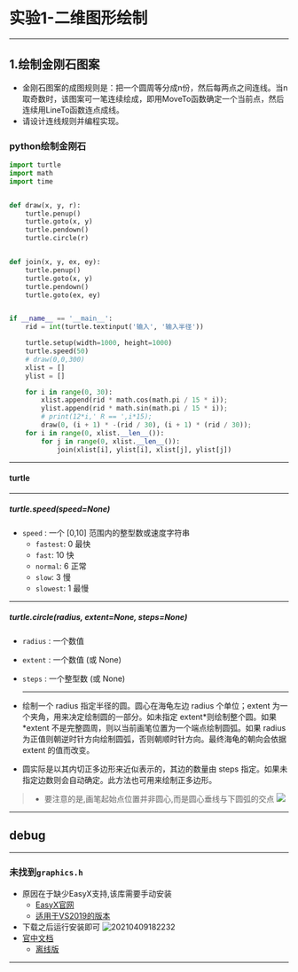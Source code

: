 <!--
 * @Author: your name
 * @Date: 2021-04-09 18:04:11
 * @LastEditTime: 2021-04-09 20:39:14
 * @LastEditors: Please set LastEditors
 * @Description: In User Settings Edit
 * @FilePath: \junior-lessons_second-term\ComputerGraphics\Experiment.md
-->
# 实验1-二维图形绘制

---
## 1.绘制金刚石图案​
- 金刚石图案的成图规则是：把一个圆周等分成​n份，然后每两点之间连线。当n取奇数时，该图案可一笔连续绘成，即用MoveTo函数确定一个当前点，然后连续用LineTo函数连点成线。​
- 请设计连线规则并编程实现。​

### python绘制金刚石
```python
import turtle
import math
import time


def draw(x, y, r):
    turtle.penup()
    turtle.goto(x, y)
    turtle.pendown()
    turtle.circle(r)


def join(x, y, ex, ey):
    turtle.penup()
    turtle.goto(x, y)
    turtle.pendown()
    turtle.goto(ex, ey)


if __name__ == '__main__':
    rid = int(turtle.textinput('输入', '输入半径'))

    turtle.setup(width=1000, height=1000)
    turtle.speed(50)
    # draw(0,0,300)
    xlist = []
    ylist = []

    for i in range(0, 30):
        xlist.append(rid * math.cos(math.pi / 15 * i));
        ylist.append(rid * math.sin(math.pi / 15 * i));
        # print(12*i,' R == ',i*15);
        draw(0, (i + 1) * -(rid / 30), (i + 1) * (rid / 30));
    for i in range(0, xlist.__len__()):
        for j in range(0, xlist.__len__()):
            join(xlist[i], ylist[i], xlist[j], ylist[j])
```
---
#### turtle

---
##### turtle.speed(speed=None)
- `speed` : 一个 [0,10] 范围内的整型数或速度字符串
  - `fastest`: 0 最快
  - `fast`: 10 快
  - `normal`: 6 正常
  - `slow`: 3 慢
  - `slowest`: 1 最慢

---
##### turtle.circle(radius, extent=None, steps=None)
- `radius` : 一个数值
- `extent` : 一个数值 (或 None)
- `steps` : 一个整型数 (或 None)
    
    ---
- 绘制一个 radius 指定半径的圆。圆心在海龟左边 radius 个单位；extent 为一个夹角，用来决定绘制圆的一部分。如未指定 extent*则绘制整个圆。如果 *extent 不是完整圆周，则以当前画笔位置为一个端点绘制圆弧。如果 radius 为正值则朝逆时针方向绘制圆弧，否则朝顺时针方向。最终海龟的朝向会依据 extent 的值而改变。
- 圆实际是以其内切正多边形来近似表示的，其边的数量由 steps 指定。如果未指定边数则会自动确定。此方法也可用来绘制正多边形。
> - 要注意的是,画笔起始点位置并非圆心,而是圆心垂线与下圆弧的交点
>   ![](https://cdn.ayusummer233.top/image/c4x4voXmXM.gif)


---
## debug

---
### 未找到`graphics.h`
- 原因在于缺少EasyX支持,该库需要手动安装
  - [EasyX官网](https://easyx.cn/easyx)
  - [适用于VS2019的版本]()
- 下载之后运行安装即可
  ![20210409182232](http:cdn.ayusummer233.top/img/20210409182232.png)
- [官中文档](https://docs.easyx.cn/zh-cn/device-func)
  - [离线版](https://ayusummer-my.sharepoint.com/:u:/g/personal/233_ayusummer_onmicrosoft_com/EZU2zHoF049HhFajv8Cyx_ABkPKQli9uYtn__fOdWMkN6A?e=eDekIl)
---


